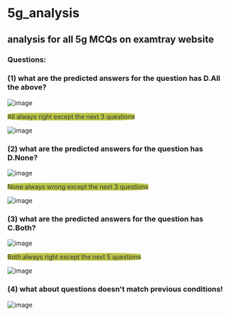 # 5g_analysis
## analysis for all 5g MCQs on examtray website
### Questions:
### (1) what are the predicted answers for the question has D.All the above?
![image](https://user-images.githubusercontent.com/91634431/212746695-de064077-fed8-407d-b1ad-b354a540e79a.png)

<p style='background-color:rgb(186 197 72);color:#333;width:fit-content;border-radius:20%'>All always right except the next 3 questions</p>

![image](https://user-images.githubusercontent.com/91634431/212747569-d67d0322-3280-41a4-8dce-e4cb47ef18b0.png)

### (2) what are the predicted answers for the question has D.None?

![image](https://user-images.githubusercontent.com/91634431/212747668-d42862ef-31a3-4cff-ba93-e26548636b16.png)

<p style='background-color:rgb(186 197 72);color:#333;width:fit-content;border-radius:20%'>None always wrong except the next 3 questions</p>

![image](https://user-images.githubusercontent.com/91634431/212747780-4d20d3be-49fb-4f74-b092-12359d4d2af3.png)

### (3) what are the predicted answers for the question has C.Both?

![image](https://user-images.githubusercontent.com/91634431/212747891-89e11a19-3663-412f-9a2c-bd076252d053.png)

<p style='background-color:rgb(186 197 72);color:#333;width:fit-content;border-radius:20%'>Both always right except the next 5 questions</p>

![image](https://user-images.githubusercontent.com/91634431/212747983-0008c841-3639-47e4-8ebc-0812c902852f.png)

### (4) what about questions doesn't match previous conditions!

![image](https://user-images.githubusercontent.com/91634431/212748206-211e424e-2261-4d86-998f-7d0d9a947afa.png)


